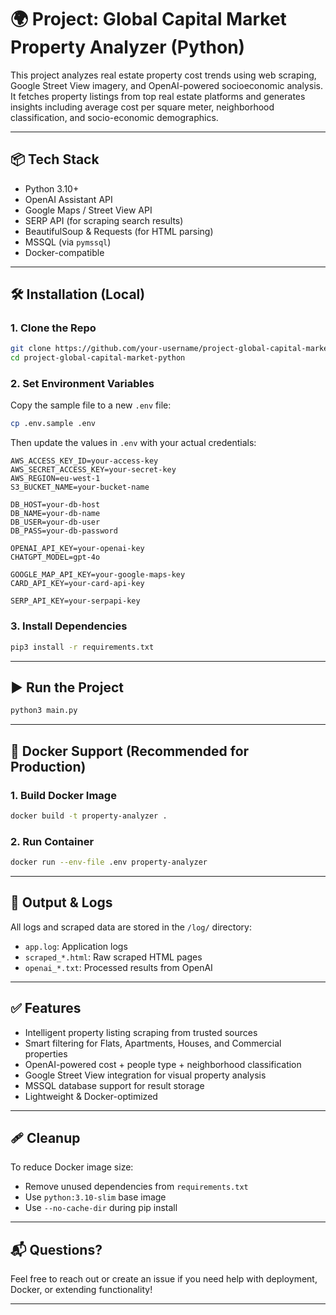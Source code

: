 # 🌍 Project: Global Capital Market Property Analyzer (Python)

This project analyzes real estate property cost trends using web scraping, Google Street View imagery, and OpenAI-powered socioeconomic analysis. It fetches property listings from top real estate platforms and generates insights including average cost per square meter, neighborhood classification, and socio-economic demographics.

---

## 📦 Tech Stack

- Python 3.10+
- OpenAI Assistant API
- Google Maps / Street View API
- SERP API (for scraping search results)
- BeautifulSoup & Requests (for HTML parsing)
- MSSQL (via `pymssql`)
- Docker-compatible

---

## 🛠 Installation (Local)

### 1. Clone the Repo

```bash
git clone https://github.com/your-username/project-global-capital-market-python.git
cd project-global-capital-market-python
```

### 2. Set Environment Variables

Copy the sample file to a new `.env` file:

```bash
cp .env.sample .env
```

Then update the values in `.env` with your actual credentials:

```env
AWS_ACCESS_KEY_ID=your-access-key
AWS_SECRET_ACCESS_KEY=your-secret-key
AWS_REGION=eu-west-1
S3_BUCKET_NAME=your-bucket-name

DB_HOST=your-db-host
DB_NAME=your-db-name
DB_USER=your-db-user
DB_PASS=your-db-password

OPENAI_API_KEY=your-openai-key
CHATGPT_MODEL=gpt-4o

GOOGLE_MAP_API_KEY=your-google-maps-key
CARD_API_KEY=your-card-api-key

SERP_API_KEY=your-serpapi-key
```

### 3. Install Dependencies

```bash
pip3 install -r requirements.txt
```

---

## ▶️ Run the Project

```bash
python3 main.py
```

---

## 🐳 Docker Support (Recommended for Production)

### 1. Build Docker Image

```bash
docker build -t property-analyzer .
```

### 2. Run Container

```bash
docker run --env-file .env property-analyzer
```

---

## 📁 Output & Logs

All logs and scraped data are stored in the `/log/` directory:

- `app.log`: Application logs
- `scraped_*.html`: Raw scraped HTML pages
- `openai_*.txt`: Processed results from OpenAI

---

## ✅ Features

- Intelligent property listing scraping from trusted sources
- Smart filtering for Flats, Apartments, Houses, and Commercial properties
- OpenAI-powered cost + people type + neighborhood classification
- Google Street View integration for visual property analysis
- MSSQL database support for result storage
- Lightweight & Docker-optimized

---

## 🩹 Cleanup

To reduce Docker image size:
- Remove unused dependencies from `requirements.txt`
- Use `python:3.10-slim` base image
- Use `--no-cache-dir` during pip install

---

## 📬 Questions?

Feel free to reach out or create an issue if you need help with deployment, Docker, or extending functionality!

---
